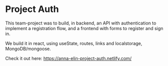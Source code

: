 # Project Auth
This team-project was to build, in backend, an API with authentication to implement a registration flow, and a frontend with forms to register and sign in.


We build it in react, using useState, routes, links and localstorage, MongoDB/mongoose.


Check it out here:
https://anna-elin-project-auth.netlify.com/


